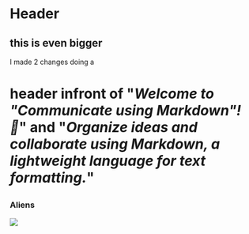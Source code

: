 # <h1> Header </header>
## this is even bigger 
I made 2 changes doing a <h1> header infront of "_Welcome to "Communicate using Markdown"! :wave:_" and "_Organize ideas and collaborate using Markdown, a lightweight language for text formatting._"

### Aliens
<img src="https://giphy.com/gifs/alien-aliens-paranormal-tv-3oEjHB1lWgaM1WJ4fS">


